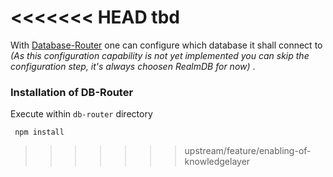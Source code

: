 <<<<<<< HEAD
tbd
=======
With [Database-Router](db-router/README.md) one can configure which database it shall connect to <em>(As this configuration capability is not yet implemented you can skip the configuration step, it's always choosen RealmDB for now)</em> .

### Installation of DB-Router

Execute within <code>db-router</code> directory

     npm install
>>>>>>> upstream/feature/enabling-of-knowledgelayer
